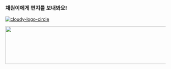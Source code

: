 ### 채원이에게 편지를 보내봐요!

[![cloudy-logo-circle](https://github.com/user-attachments/assets/e0eb2cb0-344e-4a50-bc97-aaf466a82d20)](https://cloudy.cloudy.n-e.kr/cloudy/1)

<a href="https://github.com/devxb/gitanimals">
  <img
    src="https://render.gitanimals.org/lines/ywonchae1?pet-id=591880058140549381"
    width="600"
    height="120"
  />
</a>

